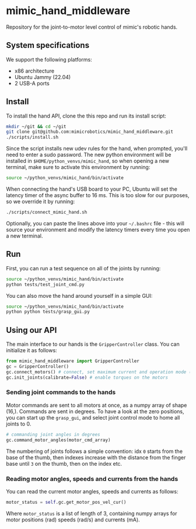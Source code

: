# mimic_hand_middleware
Repository for the joint-to-motor level control of mimic's robotic hands.
## System specifications
We support the following platforms:
- x86 architecture
- Ubuntu Jammy (22.04)
- 2 USB-A ports
## Install
To install the hand API, clone the this repo and run its install script:
```bash
mkdir ~/git && cd ~/git
git clone git@github.com:mimicrobotics/mimic_hand_middleware.git
./scripts/install.sh
```
Since the script installs new udev rules for the hand, when prompted, you'll need to enter a sudo password. The new python environment will be installed in `$HOME/python_venvs/mimic_hand`, so when opening a new terminal, make sure to activate this environment by running:
```bash
source ~/python_venvs/mimic_hand/bin/activate
```
When connecting the hand's USB board to your PC, Ubuntu will set the latency timer of the async buffer to 16 ms. This is too slow for our purposes, so we override it by running:
```bash
./scripts/connect_mimic_hand.sh
```
Optionally, you can paste the lines above into your `~/.bashrc` file - this will source your environment and modify the latency timers every time you open a new terminal.

## Run
First, you can run a test sequence on all of the joints by running:
```bash
source ~/python_venvs/mimic_hand/bin/activate
python tests/test_joint_cmd.py
```
You can also move the hand around yourself in a simple GUI:
```bash
source ~/python_venvs/mimic_hand/bin/activate
python python tests/grasp_gui.py
```

## Using our API
The main interface to our hands is the `GripperController` class. You can initialize it as follows:
```python
from mimic_hand_middleware import GripperController
gc = GripperController()
gc.connect_motors() # connect, set maximum current and operation mode (current-limited position control)
gc.init_joints(calibrate=False) # enable torques on the motors
```
### Sending joint commands to the hands
Motor commands are sent to all motors at once, as a numpy array of shape (16,). Commands are sent in degrees. To have a look at the zero positions, you can start up the `grasp_gui`, and select joint control mode to home all joints to 0.
```python
# commanding joint angles in degrees
gc.command_motor_angles(motor_cmd_array)
```
The numbering of joints follows a simple convention: idx `0` starts from the base of the thumb, then indexes increase with the distance from the finger base until `3` on the thumb, then on the index etc.
### Reading motor angles, speeds and currents from the hands
You can read the current motor angles, speeds and currents as follows:
```python
motor_status = self.gc.get_motor_pos_vel_cur()
```
Where `motor_status` is a list of length of 3, containing numpy arrays for motor positions (rad) speeds (rad/s) and currents (mA).
